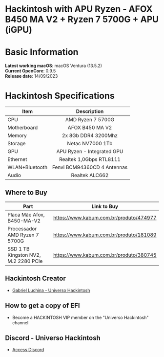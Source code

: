 # Hackintosh with APU Ryzen - AFOX B450 MA V2 + Ryzen 7 5700G + APU (iGPU)

# Basic Information

**Latest working macOS**: macOS Ventura (13.5.2)
<br>
**Current OpenCore**: 0.9.5
<br>
**Release date**: 14/09/2023

# Hackintosh Specifications
|Item|Description|
|-|:-------:|
|CPU|AMD Ryzen 7 5700G|
|Motherboard|AFOX B450 MA V2|
|Memory|2x 8Gb DDR4 3200Mhz|
|Storage|Netac NV7000 1Tb|
|GPU|APU Ryzen - Integrated GPU|
|Ethernet|Realtek 1,0Gbps RTL8111|
|WLAN+Bluetooth|Fenvi BCM94360CD 4 Antennas|
|Audio|Realtek ALC662|

## Where to Buy

|Part|Link to Buy|
|-|:-------:|
|Placa Mãe Afox, B450-MA-V2|https://www.kabum.com.br/produto/474977|
|Processador AMD Ryzen 7 5700G|https://www.kabum.com.br/produto/181089|
|SSD 1 TB Kingston NV2, M.2 2280 PCIe|https://www.kabum.com.br/produto/380745|

## Hackintosh Creator
- [Gabriel Luchina - Universo Hackintosh](https://luchina.com.br)

## How to get a copy of EFI
- Become a HACKINTOSH VIP member on the "Universo Hackintosh" channel

## Discord - Universo Hackintosh
- [Access Discord](https://discord.universohackintosh.com.br)
